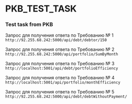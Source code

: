 # PKB_TEST_TASK
<h3>Test task from PKB </h3> 

<p>Запрос для получения ответа по Требованию № 1
<code>http://92.255.68.242:5000/api/debt/debtor/150</code>
</p>

<p>Запрос для получения ответа по Требованию № 2
<code>http://92.255.68.242:5000/api/portfolio/SumByMonth</code>
</p>

<p>Запрос для получения ответа по Требованию № 3
<code>http://localhost:5001/api/debt/portfolioEfficiency</code>
</p>

<p>Запрос для получения ответа по Требованию № 4
<code>http://localhost:5001/api/portfolio/monthEfficiency</code>
</p>

<p>Запрос для получения ответа по Требованию № 5
<code>http://92.255.68.242:5000/api/debt/debtWithoutPayment/</code>
</p>

